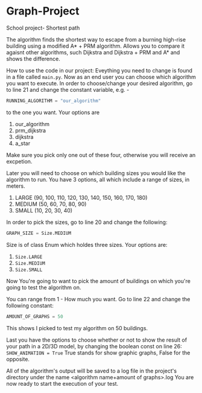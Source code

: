 # Graph-Project
School project- Shortest path

The algorithm finds the shortest way to escape from a burning high-rise building using a modified A* + PRM algorithm.
Allows you to compare it agaisnt other algorithms, such Dijkstra and Dijkstra + PRM and A* and shows the difference.

How to use the code in our project:
Eveything you need to change is found in a file called `main.py`. Now as an end user you can choose which algorithm you want to execute. In order to choose/change your desired algorithm, go to line 21 and change the constant variable, e.g. - 
```python
RUNNING_ALGORITHM = "our_algorithm"
```
to the one you want. Your options are 
1. our_algorithm
2. prm_dijkstra
3. dijkstra
4. a_star

Make sure you pick only one out of these four, otherwise you will receive an excpetion.

Later you will need to choose on which building sizes you would like the algorithm to run. You have 3 options, all which include a range of sizes, in meters. 
1. LARGE (90, 100, 110, 120, 130, 140, 150, 160, 170, 180)
2. MEDIUM (50, 60, 70, 80, 90)
3. SMALL (10, 20, 30, 40)

In order to pick the sizes, go to line 20 and change the following: 
```python
GRAPH_SIZE = Size.MEDIUM
```
Size is of class Enum which holdes three sizes. Your options are:
1. `Size.LARGE`
2. `Size.MEDIUM`
3. `Size.SMALL`

Now You're going to want to pick the amount of buildings on which you're going to test the algorithm on.

You can range from 1 - How much you want. Go to line 22 and change the following constant:
```python
AMOUNT_OF_GRAPHS = 50
```
This shows I picked to test my algorithm on 50 buildings.

Last you have the options to choose whether or not to show the result of your path in a 2D/3D model, by changing the boolean const on line 26: `SHOW_ANIMATION = True` True stands for show graphic graphs, False for the opposite.

All of the algorithm's output will be saved to a log file in the project's directory under the name <algorithm name+amount of graphs>.log
You are now ready to start the execution of your test.
